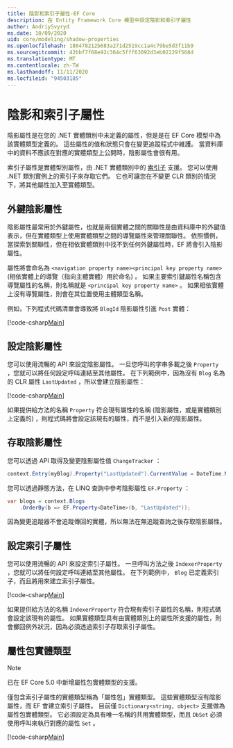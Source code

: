 ```yaml
---
title: 陰影和索引子屬性-EF Core
description: 在 Entity Framework Core 模型中設定陰影和索引子屬性
author: AndriySvyryd
ms.date: 10/09/2020
uid: core/modeling/shadow-properties
ms.openlocfilehash: 180478212b683a271d2519cc1a4c79be5d3f11b9
ms.sourcegitcommit: 42bbf7f68e92c364c5fff63092d3eb02229f568d
ms.translationtype: MT
ms.contentlocale: zh-TW
ms.lasthandoff: 11/11/2020
ms.locfileid: "94503185"
---
```

# <a name="shadow-and-indexer-properties"></a>陰影和索引子屬性

陰影屬性是在您的 .NET 實體類別中未定義的屬性，但是是在 EF Core 模型中為該實體類型定義的。 這些屬性的值和狀態只會在變更追蹤程式中維護。 當資料庫中的資料不應該在對應的實體類型上公開時，陰影屬性會很有用。

索引子屬性是實體型別屬性，由 .NET 實體類別中的 [索引子](/dotnet/csharp/programming-guide/indexers/) 支援。 您可以使用 .NET 類別實例上的索引子來存取它們。 它也可讓您在不變更 CLR 類別的情況下，將其他屬性加入至實體類型。

## <a name="foreign-key-shadow-properties"></a>外鍵陰影屬性

陰影屬性最常用於外鍵屬性，也就是兩個實體之間的關聯性是由資料庫中的外鍵值表示，但在實體類型上使用實體類型之間的導覽屬性來管理關聯性。 依照慣例，當探索到關聯性，但在相依實體類別中找不到任何外鍵屬性時，EF 將會引入陰影屬性。

屬性將會命名為 `<navigation property name><principal key property name>` (相依實體上的導覽（指向主體實體）用於命名) 。 如果主要索引鍵屬性名稱包含導覽屬性的名稱，則名稱就是 `<principal key property name>` 。 如果相依實體上沒有導覽屬性，則會在其位置使用主體類型名稱。

例如，下列程式代碼清單會導致將 `BlogId` 陰影屬性引進 `Post` 實體：

[!code-csharp[Main](../../../samples/core/Modeling/Conventions/ShadowForeignKey.cs?name=Conventions&highlight=21-23)]

## <a name="configuring-shadow-properties"></a>設定陰影屬性

您可以使用流暢的 API 來設定陰影屬性。 一旦您呼叫的字串多載之後 `Property` ，您就可以將任何設定呼叫連結至其他屬性。 在下列範例中，因為沒有 `Blog` 名為的 CLR 屬性 `LastUpdated` ，所以會建立陰影屬性：

[!code-csharp[Main](../../../samples/core/Modeling/FluentAPI/ShadowProperty.cs?name=ShadowProperty&highlight=8)]

如果提供給方法的名稱 `Property` 符合現有屬性的名稱 (陰影屬性，或是實體類別上定義的) ，則程式碼將會設定該現有的屬性，而不是引入新的陰影屬性。

## <a name="accessing-shadow-properties"></a>存取陰影屬性

您可以透過 API 取得及變更陰影屬性值 `ChangeTracker` ：

```csharp
context.Entry(myBlog).Property("LastUpdated").CurrentValue = DateTime.Now;
```

您可以透過靜態方法，在 LINQ 查詢中參考陰影屬性 `EF.Property` ：

```csharp
var blogs = context.Blogs
    .OrderBy(b => EF.Property<DateTime>(b, "LastUpdated"));
```

因為變更追蹤器不會追蹤傳回的實體，所以無法在無追蹤查詢之後存取陰影屬性。

## <a name="configuring-indexer-properties"></a>設定索引子屬性

您可以使用流暢的 API 來設定索引子屬性。 一旦呼叫方法之後 `IndexerProperty` ，您就可以將任何設定呼叫連結至其他屬性。 在下列範例中， `Blog` 已定義索引子，而且將用來建立索引子屬性。

[!code-csharp[Main](../../../samples/core/Modeling/FluentAPI/IndexerProperty.cs?name=ShadowProperty&highlight=3)]

如果提供給方法的名稱 `IndexerProperty` 符合現有索引子屬性的名稱，則程式碼會設定該現有的屬性。 如果實體類型具有由實體類別上的屬性所支援的屬性，則會擲回例外狀況，因為必須透過索引子存取索引子屬性。

## <a name="property-bag-entity-types"></a>屬性包實體類型

> [!NOTE]
> 已在 EF Core 5.0 中新增屬性包實體類型的支援。

僅包含索引子屬性的實體類型稱為「屬性包」實體類型。 這些實體類型沒有陰影屬性，而 EF 會建立索引子屬性。 目前僅 `Dictionary<string, object>` 支援做為屬性包實體類型。 它必須設定為具有唯一名稱的共用實體類型，而且 `DbSet` 必須使用呼叫來執行對應的屬性 `Set` 。

[!code-csharp[Main](../../../samples/core/Modeling/FluentAPI/SharedType.cs?name=SharedType&highlight=3,7)]
